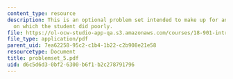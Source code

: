 ```yaml
---
content_type: resource
description: This is an optional problem set intended to make up for any assignment
  on which the student did poorly.
file: https://ol-ocw-studio-app-qa.s3.amazonaws.com/courses/18-901-introduction-to-topology-fall-2004/d6c5d6d30bf26300b6f1b2c278791796_problemset_5.pdf
file_type: application/pdf
parent_uid: 7ea62258-95c2-c1b4-1b22-c2b908e21e58
resourcetype: Document
title: problemset_5.pdf
uid: d6c5d6d3-0bf2-6300-b6f1-b2c278791796
---
```

